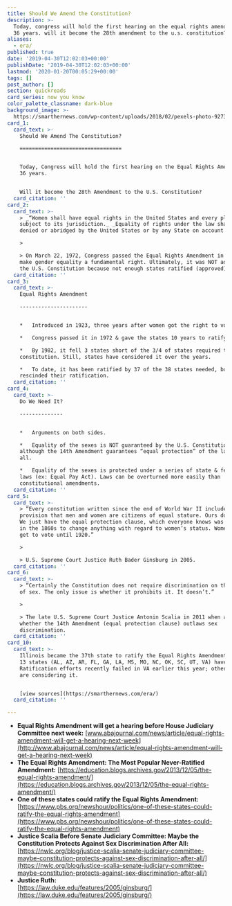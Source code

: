 ```yaml
---
title: Should We Amend the Constitution?
description: >-
  Today, congress will hold the first hearing on the equal rights amendment in
  36 years. will it become the 28th amendment to the u.s. constitution?
aliases:
  - era/
published: true
date: '2019-04-30T12:02:03+00:00'
publishDate: '2019-04-30T12:02:03+00:00'
lastmod: '2020-01-20T00:05:29+00:00'
tags: []
post_author: []
section: quickreads
card_series: now you know
color_palette_classname: dark-blue
background_image: >-
  https://smarthernews.com/wp-content/uploads/2018/02/pexels-photo-92730-360x360.jpeg
card_1:
  card_text: >-
    Should We Amend The Constitution?

    =================================


    Today, Congress will hold the first hearing on the Equal Rights Amendment in
    36 years.


    Will it become the 28th Amendment to the U.S. Constitution?
  card_citation: ''
card_2:
  card_text: >-
    > _“Women shall have equal rights in the United States and every place
    subject to its jurisdiction._ _Equality of rights under the law shall not be
    denied or abridged by the United States or by any State on account of sex_.”

    > 

    > On March 22, 1972, Congress passed the Equal Rights Amendment in order to
    make gender equality a fundamental right. Ultimately, it was NOT added to
    the U.S. Constitution because not enough states ratified (approved) it.
  card_citation: ''
card_3:
  card_text: >-
    Equal Rights Amendment

    ----------------------


    *   Introduced in 1923, three years after women got the right to vote.

    *   Congress passed it in 1972 & gave the states 10 years to ratify.

    *   By 1982, it fell 3 states short of the 3/4 of states required to add to
    constitution. Still, states have considered it over the years.

    *   To date, it has been ratified by 37 of the 38 states needed, but some
    rescinded their ratification.
  card_citation: ''
card_4:
  card_text: >-
    Do We Need It?

    --------------


    *   Arguments on both sides.

    *   Equality of the sexes is NOT guaranteed by the U.S. Constitution,
    although the 14th Amendment guarantees “equal protection” of the laws to
    all.

    *   Equality of the sexes is protected under a series of state & federal
    laws (ex: Equal Pay Act). Laws can be overturned more easily than
    constitutional amendments.
  card_citation: ''
card_5:
  card_text: >-
    > “Every constitution written since the end of World War II includes a
    provision that men and women are citizens of equal stature. Ours does not…
    We just have the equal protection clause, which everyone knows was not meant
    in the 1860s to change anything with regard to women’s status. Women didn’t
    get to vote until 1920.”

    > 

    > U.S. Supreme Court Justice Ruth Bader Ginsburg in 2005.
  card_citation: ''
card_6:
  card_text: >-
    > “Certainly the Constitution does not require discrimination on the basis
    of sex. The only issue is whether it prohibits it. It doesn’t.”

    > 

    > The late U.S. Supreme Court Justice Antonin Scalia in 2011 when asked
    whether the 14th Amendment (equal protection clause) outlaws sex
    discrimination.
  card_citation: ''
card_10:
  card_text: >-
    Illinois became the 37th state to ratify the Equal Rights Amendment in 2018.
    13 states (AL, AZ, AR, FL, GA, LA, MS, MO, NC, OK, SC, UT, VA) have not.
    Ratification efforts recently failed in VA earlier this year; other states
    are considering it.


    [view sources](https://smarthernews.com/era/)
  card_citation: ''

---
```

*   **Equal Rights Amendment will get a hearing before House Judiciary Committee next week:** [www.abajournal.com/news/article/equal-rights-amendment-will-get-a-hearing-next-week](http://www.abajournal.com/news/article/equal-rights-amendment-will-get-a-hearing-next-week)
*   **The Equal Rights Amendment: The Most Popular Never-Ratified Amendment:** [https://education.blogs.archives.gov/2013/12/05/the-equal-rights-amendment/](https://education.blogs.archives.gov/2013/12/05/the-equal-rights-amendment/)
*   **One of these states could ratify the Equal Rights Amendment:**  
    [https://www.pbs.org/newshour/politics/one-of-these-states-could-ratify-the-equal-rights-amendment](https://www.pbs.org/newshour/politics/one-of-these-states-could-ratify-the-equal-rights-amendment)
*   **Justice Scalia Before Senate Judiciary Committee: Maybe the Constitution Protects Against Sex Discrimination After All:**  
    [https://nwlc.org/blog/justice-scalia-senate-judiciary-committee-maybe-constitution-protects-against-sex-discrimination-after-all/](https://nwlc.org/blog/justice-scalia-senate-judiciary-committee-maybe-constitution-protects-against-sex-discrimination-after-all/)
*   **Justice Ruth:**  
    [https://law.duke.edu/features/2005/ginsburg/](https://law.duke.edu/features/2005/ginsburg/)
